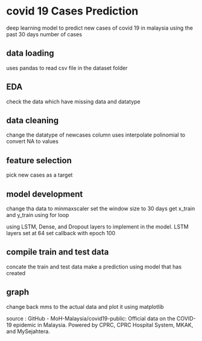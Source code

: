 # covid 19 Cases Prediction
 deep learning model to predict new cases of covid 19 in malaysia using the past 30 days number of cases
 
 
 ## data loading
 uses pandas to read csv file in the dataset folder
 
 ## EDA 
 check the data which have missing data and datatype
 
 ## data cleaning 
 change the datatype of newcases column 
 uses interpolate polinomial to convert NA to values
 
 ## feature selection 
 pick new cases as a target 
 
 ## model development 
change tha data to minmaxscaler
set the window size to 30 days
get x_train and y_train using for loop 

using LSTM, Dense, and Dropout layers to implement in the model.
LSTM layers set at 64
set callback with epoch 100


## compile train and test data
concate the train and test data 
make a prediction using model that has created

## graph 
change back mms to the actual data
and plot it using matplotlib

source : GitHub - MoH-Malaysia/covid19-public: Official data on the COVID-19 epidemic in Malaysia. Powered by CPRC, CPRC Hospital System, MKAK, and MySejahtera.
